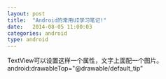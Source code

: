 ```yaml
---
layout: post
title:  "Android的常用UI学习笔记!"
date:   2014-08-05 11:00:03
categories: android
type: android
---
```


TextView可以设置这样一个属性，文字上面配一个图片。
android:drawableTop="@drawable/default_tip"
